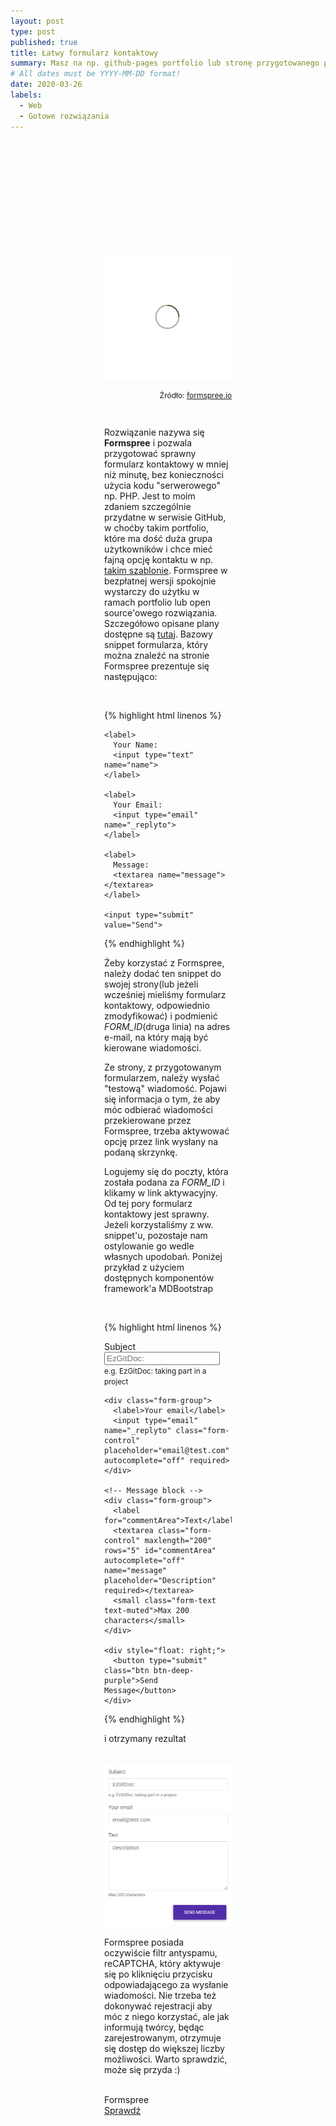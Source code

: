 ```yaml
---
layout: post
type: post
published: true
title: Łatwy formularz kontaktowy
summary: Masz na np. github-pages portfolio lub stronę przygotowanego przez siebie rozwiązania i chcesz szybko rozszerzyć je o formularz do wysyłania wiadomości, nie używając przy tym PHP? To rozwiązanie może Cię zainteresować!
# All dates must be YYYY-MM-DD format!
date: 2020-03-26
labels:
  - Web
  - Gotowe rozwiązania
---
```


<div class="ui top attached tabular menu">
  <span class="iconify icon-30" data-icon="pixelarticons:code" style="color: white; margin: auto 15px;"></span>

<a class="item active" data-tab="first"><span class="iconify icon-20" data-icon="twemoji:flag-england"></span></a>
<a class="item" data-tab="second"><span class="iconify icon-20" data-icon="emojione-v1:flag-for-poland"></span></a>

</div>

<!--
****************************************
ENGLISH TAB
****************************************
-->
<div class="ui bottom attached tab segment active mb-5" data-tab="first" style="padding: 50px 150px;">

</div>

<!--
****************************************
POLISH TAB
****************************************
-->
<div class="ui bottom attached tab segment mb-5" data-tab="second" style="padding: 50px 150px;">
  <div class="ui centered grid">
    <div class="sixteen wide column">
      <img class="ui image img-center" src="../images/oval.svg" data-echo="../posts/images/26_03_2020_1.PNG">
    </div>
  </div>

  <p style="font-size: 12px; text-align: right;">Źródło: <a href="https://formspree.io/" target="_blank">formspree.io</a></p>

  <br/>

  <p class="justify-text stylize-text">
  Rozwiązanie nazywa się <strong>Formspree</strong> i pozwala przygotować sprawny formularz kontaktowy w mniej niż minutę, bez konieczności użycia kodu "serwerowego" np. PHP. Jest to moim zdaniem szczególnie przydatne w serwisie GitHub, w choćby takim portfolio, które ma dość duża grupa użytkowników i chce mieć fajną opcję kontaktu w np. <a href="https://ryanfitzgerald.github.io/devportfolio/" target="_blank">takim szablonie</a>. Formspree w bezpłatnej wersji spokojnie wystarczy do użytku w ramach portfolio lub open source'owego rozwiązania. Szczegółowo opisane plany dostępne są <a href="https://formspree.io/plans" target="_blank">tutaj</a>. Bazowy snippet formularza, który można znaleźć na stronie Formspree prezentuje się następująco:
  </p>

  <br/>

{% highlight html linenos %}

  <form 
    action="https://formspree.io/FORM_ID"
    method="POST">

    <label>
      Your Name:
      <input type="text" name="name">
    </label>

    <label>
      Your Email:
      <input type="email" name="_replyto">
    </label>

    <label>
      Message:
      <textarea name="message"></textarea>
    </label>

    <input type="submit" value="Send">

  </form> 
  {% endhighlight %}

  <br/>

  <p class="justify-text stylize-text">
  Żeby korzystać z Formspree, należy dodać ten snippet do swojej strony(lub jeżeli wcześniej mieliśmy formularz kontaktowy, odpowiednio zmodyfikować) i podmienić <em>FORM_ID</em>(druga linia) na adres e-mail, na który mają być kierowane wiadomości.
  </p>

  <p class="justify-text stylize-text">
  Ze strony, z przygotowanym formularzem, należy wysłać "testową" wiadomość. Pojawi się informacja o tym, że aby móc odbierać wiadomości przekierowane przez Formspree, trzeba aktywować opcję przez link wysłany na podaną skrzynkę.
  </p>

  <p class="justify-text stylize-text">
  Logujemy się do poczty, która została podana za <em>FORM_ID</em> i klikamy w link aktywacyjny. Od tej pory formularz kontaktowy jest sprawny. Jeżeli korzystaliśmy z ww. snippet'u, pozostaje nam ostylowanie go wedle własnych upodobań. Poniżej przykład z użyciem dostępnych komponentów framework'a MDBootstrap
  </p>

  <br/>

{% highlight html linenos %}

  <form method="POST" action="https://formspree.io/email@gmail.com">
    <div class="form-group">
      <label>Subject</label>
      <input type="text" name="_subject" class="form-control" placeholder="EzGitDoc: " autocomplete="off" required>
      <small class="form-text text-muted">e.g. EzGitDoc: taking part in a project</small>
    </div>

    <div class="form-group">
      <label>Your email</label>
      <input type="email" name="_replyto" class="form-control" placeholder="email@test.com" autocomplete="off" required>
    </div>

    <!-- Message block -->
    <div class="form-group">
      <label for="commentArea">Text</label>
      <textarea class="form-control" maxlength="200" rows="5" id="commentArea" autocomplete="off" name="message" placeholder="Description" required></textarea>
      <small class="form-text text-muted">Max 200 characters</small>
    </div>

    <div style="float: right;">
      <button type="submit" class="btn btn-deep-purple">Send Message</button>
    </div>

  </form>
  {% endhighlight %}

  <br/>

  <p class="justify-text stylize-text">
  i otrzymany rezultat
  </p>

  <br/>

  <img class="ui image medium centered" src="../posts/images/26_03_2020_2.PNG">

  <br/>

  <p class="justify-text stylize-text">
  Formspree posiada oczywiście filtr antyspamu, reCAPTCHA, który aktywuje się po kliknięciu przycisku odpowiadającego za wysłanie wiadomości. Nie trzeba też dokonywać rejestracji aby móc z niego korzystać, ale jak informują twórcy, będąc zarejestrowanym, otrzymuje się dostęp do większej liczby możliwości. Warto sprawdzić, może się przyda :)
  </p>

  <br/>

  <div class="ui placeholder segment">
    <div class="ui icon header">
      <i class="globe icon"></i>
      Formspree
    </div>
    <a href="https://formspree.io/" target="_blank" style="margin-top: 2%;">
      <div class="ui animated teal button" onclick="this.blur();" tabindex="0">
        <div class="visible content">Sprawdź</div>
        <div class="hidden content">
          <i class="right arrow icon"></i>
        </div>
      </div>
    </a>
  </div>
</div>

